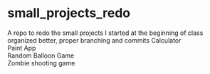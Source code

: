 # small_projects_redo
A repo to redo the small projects I started at the beginning of class organized better, proper branching and commits
Calculator                  
Paint App                                               
Random Balloon Game                                               
Zombie shooting game                                      
